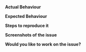 **Actual Behaviour**

 <!--Please state here what is currently happening.-->

**Expected Behaviour**

 <!--State here what the feature should enable the user to do.-->

**Steps to reproduce it**

 <!--Add steps to reproduce bugs or add information on the place where the feature should be implemented. Add links to a sample deployment or code.-->

**Screenshots of the issue**

 <!--Where-ever possible attach a screenshot of the issue.-->

**Would you like to work on the issue?**

 <!--Please let us know if you can work on it or the issue should be assigned to someone else.-->
